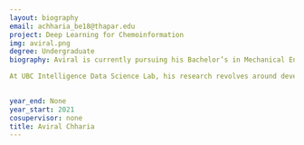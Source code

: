 ```yaml
---
layout: biography
email: achharia_be18@thapar.edu
project: Deep Learning for Chemoinformation
img: aviral.png
degree: Undergraduate
biography: Aviral is currently pursuing his Bachelor’s in Mechanical Engineering with a Minor in Computer Science from Thapar Institute of Engineering and Technology. He is a MITACS Globalink Research Scholar at the University of British Columbia. He is also the recipient of the SURGE Fellowship at the Indian Institute of Technology Kanpur, and the winner of University of Queensland’s Engineering Design Hackathon 2020 on Ventilator Design. His research interests include ML, Deep Learning, Computer Vision and Bioinformatics.

At UBC Intelligence Data Science Lab, his research revolves around developing in silico models for Bioinformatics problems.
 

year_end: None
year_start: 2021
cosupervisor: none
title: Aviral Chharia
---
```

